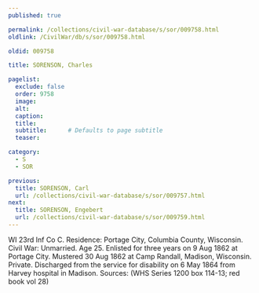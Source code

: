 ```yaml
---
published: true

permalink: /collections/civil-war-database/s/sor/009758.html
oldlink: /CivilWar/db/s/sor/009758.html

oldid: 009758

title: SORENSON, Charles

pagelist:
  exclude: false
  order: 9758
  image: 
  alt:
  caption:
  title:
  subtitle:      # Defaults to page subtitle
  teaser:

category: 
  - S 
  - SOR

previous:
  title: SORENSON, Carl
  url: /collections/civil-war-database/s/sor/009757.html  
next:
  title: SORENSON, Engebert
  url: /collections/civil-war-database/s/sor/009759.html   
---
```

WI 23rd Inf Co C. Residence: Portage City, Columbia County, Wisconsin. Civil War: Unmarried. Age 25. Enlisted for three years on 9 Aug 1862 at Portage City. Mustered 30 Aug 1862 at Camp Randall, Madison, Wisconsin. Private. Discharged from the service for disability on 6 May 1864 from Harvey hospital in Madison. Sources: (WHS Series 1200 box 114-13; red book vol 28)